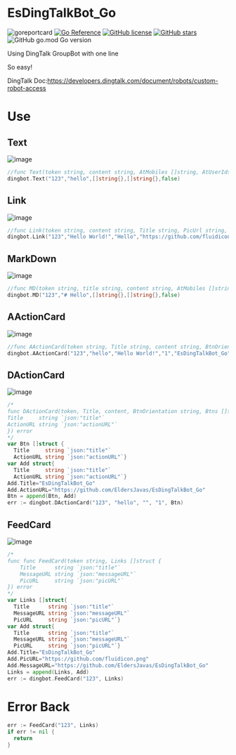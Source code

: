 # EsDingTalkBot_Go

![goreportcard](https://goreportcard.com/badge/github.com/EldersJavas/EsDingTalkBot_Go)
[![Go Reference](https://pkg.go.dev/badge/github.com/EldersJavas/EsDingTalkBot_Go.svg)](https://pkg.go.dev/github.com/EldersJavas/EsDingTalkBot_Go)
[![GitHub license](https://img.shields.io/github/license/EldersJavas/EsDingTalkBot_Go?color=red&logo=apache&logoColor=red&style=flat-square)](https://github.com/EldersJavas/EsDingTalkBot_Go/blob/main/LICENSE)
[![GitHub stars](https://img.shields.io/github/stars/EldersJavas/EsDingTalkBot_Go?color=green&style=flat-square)](https://github.com/EldersJavas/EsDingTalkBot_Go/stargazers)
![GitHub go.mod Go version](https://img.shields.io/github/go-mod/go-version/EldersJavas/EsDingTalkBot_Go?logo=go&style=flat-square)


Using DingTalk GroupBot with one line

So easy!

DingTalk Doc:https://developers.dingtalk.com/document/robots/custom-robot-access

# Use

## Text
![image](https://user-images.githubusercontent.com/55266266/133955143-1bf09b70-57d4-488f-bd04-bc16ab76180a.png)

```go
//func Text(token string, content string, AtMobiles []string, AtUserIds []string, IsAtAll bool) error
dingbot.Text("123","hello",[]string{},[]string{},false)
```
## Link
![image](https://user-images.githubusercontent.com/55266266/133955155-20e9ecf4-a950-43ad-96ef-02968c562aa7.png)

```go
//func Link(token string, content string, Title string, PicUrl string, MessageUrl string) error
dingbot.Link("123","Hello World!","Hello","https://github.com/fluidicon.png","https://github.com/EldersJavas/EsDingTalkBot_Go")
```
## MarkDown
![image](https://user-images.githubusercontent.com/55266266/133955161-11a264e0-2a1f-46e3-bcd6-3fefd98245ae.png)

```go
//func MD(token string, title string, content string, AtMobiles []string, AtUserIds []string, IsAtAll bool) error
dingbot.MD("123","# Hello",[]string{},[]string{},false)
```
## AActionCard
![image](https://user-images.githubusercontent.com/55266266/133955175-40d80988-3ecc-4281-8e84-d4ff37b232c4.png)

```go
//func AActionCard(token string, Title string, content string, BtnOrientation string, SingleTitle string, SingleURL string) error
dingbot.AActionCard("123","hello","Hello World!","1","EsDingTalkBot_Go","https://github.com/EldersJavas/EsDingTalkBot_Go")
```
## DActionCard
![image](https://user-images.githubusercontent.com/55266266/133955181-13e3166c-577e-45b3-9fff-0e97b971478f.png)

```go
/*
func DActionCard(token, Title, content, BtnOrientation string, Btns []struct {
Title     string `json:"title"`
ActionURL string `json:"actionURL"`
}) error
*/
var Btn []struct {
  Title     string `json:"title"`
  ActionURL string `json:"actionURL"`}
var Add struct{
  Title     string `json:"title"`
  ActionURL string `json:"actionURL"`}
Add.Title="EsDingTalkBot_Go"
Add.ActionURL="https://github.com/EldersJavas/EsDingTalkBot_Go"
Btn = append(Btn, Add)
err := dingbot.DActionCard("123", "hello", "", "1", Btn)
```
## FeedCard
![image](https://user-images.githubusercontent.com/55266266/133955184-d43e7aa0-cdc1-4ab6-9062-8f5c2dc69454.png)

```go
/*
func func FeedCard(token string, Links []struct {
	Title      string `json:"title"`
	MessageURL string `json:"messageURL"`
	PicURL     string `json:"picURL"`
}) error
*/
var Links []struct{
  Title      string `json:"title"`
  MessageURL string `json:"messageURL"`
  PicURL     string `json:"picURL"`}
var Add struct{
  Title      string `json:"title"`
  MessageURL string `json:"messageURL"`
  PicURL     string `json:"picURL"`}
Add.Title="EsDingTalkBot_Go"
Add.PicURL="https://github.com/fluidicon.png"
Add.MessageURL="https://github.com/EldersJavas/EsDingTalkBot_Go"
Links = append(Links, Add)
err := dingbot.FeedCard("123", Links)
```

# Error Back
```go	
err := FeedCard("123", Links)
if err != nil {
  return
}
```



